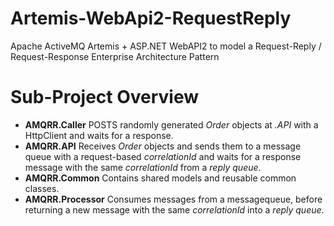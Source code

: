 # Artemis-WebApi2-RequestReply
Apache ActiveMQ Artemis + ASP.NET WebAPI2 to model a Request-Reply / Request-Response Enterprise Architecture Pattern

# Sub-Project Overview

* **AMQRR.Caller** POSTS randomly generated *Order* objects at *.API* with a HttpClient and waits for a response.
* **AMQRR.API**	Receives *Order* objects and sends them to a message queue with a request-based *correlationId* and waits for a response message with the same *correlationId* from a *reply queue*.
* **AMQRR.Common** Contains shared models and reusable common classes.
* **AMQRR.Processor** Consumes messages from a messagequeue, before returning a new message with the same *correlationId* into a *reply queue*.
